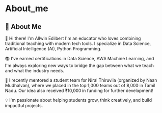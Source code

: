# About_me


## 🚀 About Me
👋 Hi there! I'm Allwin Edilbert
I'm an educator who loves combining traditional teaching with modern tech tools. I specialize in Data Science, Artificial Intelligence (AI), Python Programming.

📚 I've earned certifications in Data Science, AWS Machine Learning, and I'm always exploring new ways to bridge the gap between what we teach and what the industry needs.

🚀 I recently mentored a student team for Niral Thiruvila (organized by Naan Mudhalvan), where we placed in the top 1,000 teams out of 8,000 in Tamil Nadu. Our idea also received ₹10,000 in funding for further development!

💡 I'm passionate about helping students grow, think creatively, and build impactful projects.








